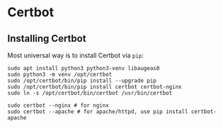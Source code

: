 # Certbot

## Installing Certbot

Most universal way is to install Certbot via `pip`:

```shell
sudo apt install python3 python3-venv libaugeas0
sudo python3 -m venv /opt/certbot
sudo /opt/certbot/bin/pip install --upgrade pip
sudo /opt/certbot/bin/pip install certbot certbot-nginx
sudo ln -s /opt/certbot/bin/certbot /usr/bin/certbot

sudo certbot --nginx # for nginx
sudo certbot --apache # for apache/httpd, use pip install certbot-apache
```
